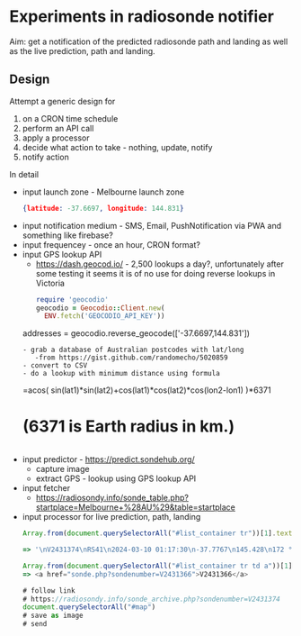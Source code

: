 # Experiments in radiosonde notifier

Aim: get a notification of the predicted radiosonde path and landing as well as
the live prediction, path and landing.

## Design

Attempt a generic design for
1. on a CRON time schedule
1. perform an API call
1. apply a processor
1. decide what action to take - nothing, update, notify
1. notify action

In detail

- input launch zone - Melbourne launch zone
    ```json
    {latitude: -37.6697, longitude: 144.831}
    ```
- input notification medium - SMS, Email, PushNotification via PWA
  and something like firebase?
- input frequencey - once an hour, CRON format?
- input GPS lookup API
    - https://dash.geocod.io/ - 2,500 lookups a day?,
      unfortunately after some testing it seems it is of no use
      for doing reverse lookups in Victoria
      ```ruby
      require 'geocodio'
      geocodio = Geocodio::Client.new(
        ENV.fetch('GEOCODIO_API_KEY'))
     addresses = geocodio.reverse_geocode(['-37.6697,144.831'])
     ```
    - grab a database of Australian postcodes with lat/long
        -from https://gist.github.com/randomecho/5020859
    - convert to CSV
    - do a lookup with minimum distance using formula
    ```
    =acos(
        sin(lat1)*sin(lat2)+cos(lat1)*cos(lat2)*cos(lon2-lon1)
    )*6371
    # (6371 is Earth radius in km.)
    ```
- input predictor - https://predict.sondehub.org/
    - capture image
    - extract GPS - lookup using GPS lookup API
- input fetcher
    - https://radiosondy.info/sonde_table.php?startplace=Melbourne+%28AU%29&table=startplace
- input processor for live prediction, path, landing
    ```js
    Array.from(document.querySelectorAll("#list_container tr"))[1].textContent

    => '\nV2431374\nRS41\n2024-03-10 01:17:30\n-37.7767\n145.428\n172 °\n31 km/h\n222 m\n-6.7 m/s\n401.500 MHz\nMount Evelyn (AU)\n14522.66 km\nUNKNOWN\n'

    Array.from(document.querySelectorAll("#list_container tr td a"))[1]
    => <a href="sonde.php?sondenumber=V2431366">V2431366</a>

    # follow link
    # https://radiosondy.info/sonde_archive.php?sondenumber=V2431374
    document.querySelectorAll("#map")
    # save as image
    # send
    ```

